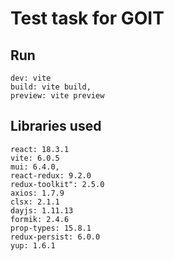 # Test task for GOIT

## Run
    dev: vite
    build: vite build,
    preview: vite preview

## Libraries used
    react: 18.3.1
    vite: 6.0.5
    mui: 6.4.0,
    react-redux: 9.2.0
    redux-toolkit": 2.5.0
    axios: 1.7.9
    clsx: 2.1.1
    dayjs: 1.11.13
    formik: 2.4.6
    prop-types: 15.8.1
    redux-persist: 6.0.0
    yup: 1.6.1
